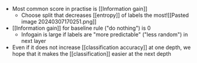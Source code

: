 - Most common score in practise is [[Information gain]]
	- Choose split that decreases [[entropy]] of labels the most![[Pasted image 20240307170251.png]]
- [[Information gain]] for baseline rule ("do nothing") is 0
	- Infogain is large if labels are "more predictable" ("less random") in next layer
- Even if it does not increase [[classification accuracy]] at one depth, we hope that it makes the [[classification]] easier at the next depth